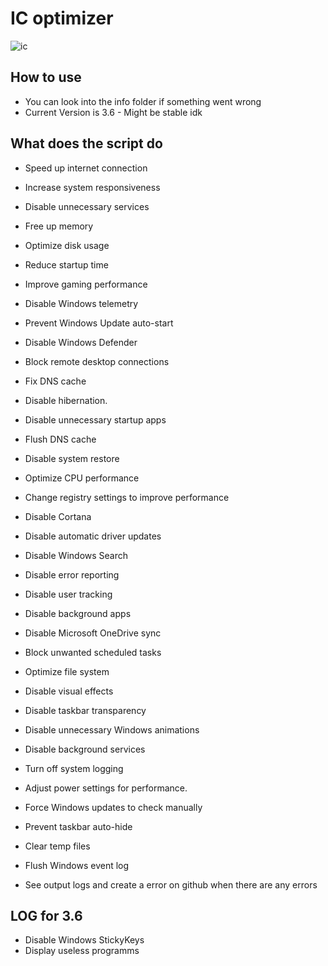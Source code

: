# IC optimizer
![ic](https://github.com/jqvxz/icoptimizer/assets/143961758/aaecb917-3c01-4c68-b402-dd60a09bc230)

## How to use

- You can look into the info folder if something went wrong
- Current Version is 3.6 - Might be stable idk

## What does the script do

- Speed up internet connection
- Increase system responsiveness
- Disable unnecessary services
- Free up memory
- Optimize disk usage
- Reduce startup time
- Improve gaming performance
- Disable Windows telemetry
- Prevent Windows Update auto-start
- Disable Windows Defender
- Block remote desktop connections
- Fix DNS cache
- Disable hibernation.
- Disable unnecessary startup apps
- Flush DNS cache
- Disable system restore
- Optimize CPU performance
- Change registry settings to improve performance
- Disable Cortana
- Disable automatic driver updates
- Disable Windows Search
- Disable error reporting
- Disable user tracking
- Disable background apps
- Disable Microsoft OneDrive sync
- Block unwanted scheduled tasks
- Optimize file system
- Disable visual effects
- Disable taskbar transparency
- Disable unnecessary Windows animations
- Disable background services
- Turn off system logging
- Adjust power settings for performance.
- Force Windows updates to check manually
- Prevent taskbar auto-hide
- Clear temp files
- Flush Windows event log

- See output logs and create a error on github when there are any errors

## LOG for 3.6

- Disable Windows StickyKeys
- Display useless programms
